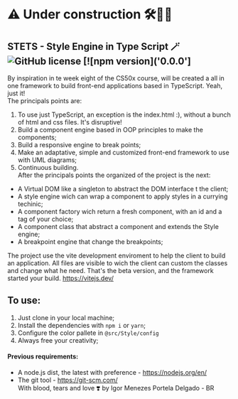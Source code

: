 # ⚠️ Under construction 🛠️👷🏻

## STETS - Style Engine in Type Script 🪄 ![GitHub license](https://img.shields.io/badge/license-MIT-blue.svg) [![npm version]('0.0.0']


By inspiration in te week eight of the CS50x course, will be created a all in one framework to build front-end applications based in TypeScript. Yeah, just it!  
The principals points are:  
1. To use just TypeScript, an exception is the index.html :), without a bunch of html and css files. It's disruptive!  
2. Build a component engine based in OOP principles to make the components;  
3. Build a responsive engine to break points;  
4. Make an adaptative, simple and customized front-end framework to use with UML diagrams;  
5. Continuous building.  
After the principals points the organized of the project is the next:  
* A Virtual DOM like a singleton to abstract the DOM interface t the client;  
* A style engine wich can wrap a component to apply styles in a currying techinic;  
* A component factory wich return a fresh component, with an id and a tag of your choice;  
* A component class that abstract a component and extends the Style engine;  
* A breakpoint engine that change the breakpoints;  

The project use the vite development enviroment to help the client to build an application. All files are visible to wich the client can custom the classes and change what he need.  That's the beta version, and the framework started your build. https://vitejs.dev/

## To use:  
1. Just clone in your local machine;
2. Install the dependencies with `npm i` or `yarn`;
3. Configure the color pallete in `@src/Style/config`
4. Always free your creativity;

#### Previous requirements:
* A node.js dist, the latest with preference - https://nodejs.org/en/
* The git tool - https://git-scm.com/  
With blood, tears and love ❣️ by Igor Menezes Portela Delgado - BR
